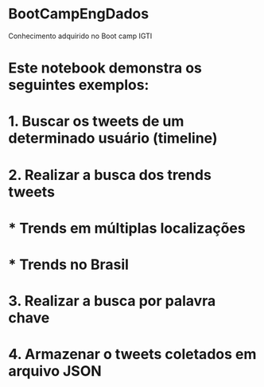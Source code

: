 # BootCampEngDados
Conhecimento adquirido no  Boot camp IGTI

# Este notebook demonstra os seguintes exemplos:<br>
# 1. Buscar os tweets de um determinado usuário (timeline)
# 2. Realizar a busca dos trends tweets
#   * Trends em múltiplas localizações
#   * Trends no Brasil
# 3. Realizar a busca por palavra chave
# 4. Armazenar o tweets coletados em arquivo JSON
